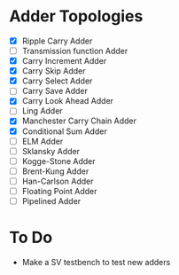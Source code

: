 # Adder Topologies

- [x] Ripple Carry Adder
- [ ] Transmission function Adder
- [x] Carry Increment Adder
- [x] Carry Skip Adder
- [x] Carry Select Adder
- [ ] Carry Save Adder
- [x] Carry Look Ahead Adder
- [ ] Ling Adder
- [x] Manchester Carry Chain Adder
- [x] Conditional Sum Adder
- [ ] ELM Adder
- [ ] Sklansky Adder
- [ ] Kogge-Stone Adder
- [ ] Brent-Kung Adder
- [ ] Han-Carlson Adder
- [ ] Floating Point Adder
- [ ] Pipelined Adder

# To Do
- Make a SV testbench to test new adders
